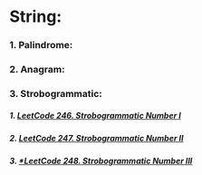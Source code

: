 # String:
### 1. Palindrome:

### 2. Anagram:

### 3. Strobogrammatic:
##### 1. [LeetCode 246. Strobogrammatic Number I ](https://github.com/RaychHuang/Algorithm/blob/master/src/leetcode/p201to250/LeetCode246StrobogrammaticNumberI.java)
##### 2. [LeetCode 247. Strobogrammatic Number II ](https://github.com/RaychHuang/Algorithm/blob/master/src/leetcode/p201to250/LeetCode247StrobogrammaticNumberII.java)
##### 3. [*LeetCode 248. Strobogrammatic Number III ](https://github.com/RaychHuang/Algorithm/blob/master/src/leetcode/p201to250/LeetCode248StrobogrammaticNumberIII.java)
